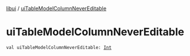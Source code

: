 [libui](index.md) / [uiTableModelColumnNeverEditable](./ui-table-model-column-never-editable.md)

# uiTableModelColumnNeverEditable

`val uiTableModelColumnNeverEditable: `[`Int`](https://kotlinlang.org/api/latest/jvm/stdlib/kotlin/-int/index.html)